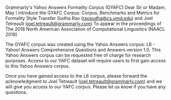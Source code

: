 Grammarly's Yahoo Answers Formality Corpus (GYAFC)
Dear Sir or Madam, May I introduce the GYAFC Corpus: Corpus, Benchmarks and Metrics for Formality Style Transfer
Sudha Rao (raosudha@cs.umd.edu) and Joel Tetreault (joel.tetreault@grammarly.com)
To appear in the proceedings of The 2018 North American Association of Computational Lingusitics (NAACL 2018)

The GYAFC corpus was created using the Yahoo Answers corpus: L6 - Yahoo! Answers Comprehensive Questions and Answers version 1.0. This Yahoo Answers corpus can be requested free of charge for research purposes. Access to our YAFC dataset will require users to first gain access to this Yahoo Answers corpus.

Once you have gained access to the L6 corpus, please forward the acknowledgment to Joel Tetreault (joel.tetreault@grammarly.com) and we will give you access to our YAFC corpus. Please let us know if you have any questions.
